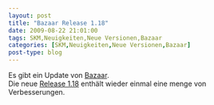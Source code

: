```yaml
---
layout: post
title: "Bazaar Release 1.18"
date: 2009-08-22 21:01:00
tags: SKM,Neuigkeiten,Neue Versionen,Bazaar
categories: [SKM,Neuigkeiten,Neue Versionen,Bazaar]
post-type: blog
---
```

Es gibt ein Update von [Bazaar](http://www.bazaar-vcs.org).  
Die neue [Release 1.18](http://doc.bazaar-vcs.org/bzr.1.18/en/release-notes/NEWS.html#bzr-1-18) enthält wieder 
einmal eine menge von Verbesserungen.
